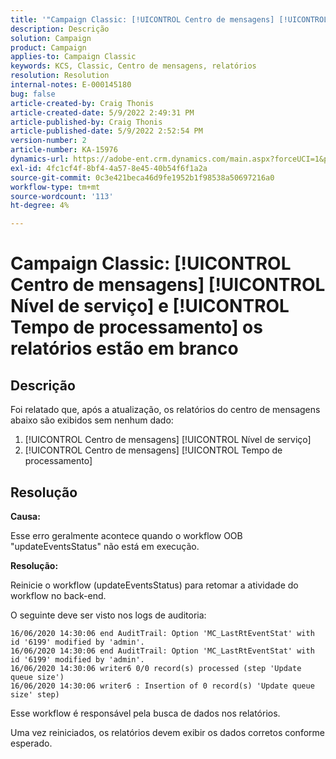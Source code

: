 ```yaml
---
title: '"Campaign Classic: [!UICONTROL Centro de mensagens] [!UICONTROL Nível de serviço] e [!UICONTROL Tempo de processamento] os relatórios estão em branco'''
description: Descrição
solution: Campaign
product: Campaign
applies-to: Campaign Classic
keywords: KCS, Classic, Centro de mensagens, relatórios
resolution: Resolution
internal-notes: E-000145180
bug: false
article-created-by: Craig Thonis
article-created-date: 5/9/2022 2:49:31 PM
article-published-by: Craig Thonis
article-published-date: 5/9/2022 2:52:54 PM
version-number: 2
article-number: KA-15976
dynamics-url: https://adobe-ent.crm.dynamics.com/main.aspx?forceUCI=1&pagetype=entityrecord&etn=knowledgearticle&id=7f60453b-a7cf-ec11-a7b5-00224809c196
exl-id: 4fc1cf4f-8bf4-4a57-8e45-40b54f6f1a2a
source-git-commit: 0c3e421beca46d9fe1952b1f98538a50697216a0
workflow-type: tm+mt
source-wordcount: '113'
ht-degree: 4%

---
```


# Campaign Classic: [!UICONTROL Centro de mensagens] [!UICONTROL Nível de serviço] e [!UICONTROL Tempo de processamento] os relatórios estão em branco

## Descrição


Foi relatado que, após a atualização, os relatórios do centro de mensagens abaixo são exibidos sem nenhum dado:

1. [!UICONTROL Centro de mensagens] [!UICONTROL Nível de serviço]
2. [!UICONTROL Centro de mensagens] [!UICONTROL Tempo de processamento]


## Resolução


<b>Causa: </b>

Esse erro geralmente acontece quando o workflow OOB &quot;updateEventsStatus&quot; não está em execução.

<b>Resolução:</b>

Reinicie o workflow (updateEventsStatus) para retomar a atividade do workflow no back-end.

O seguinte deve ser visto nos logs de auditoria:


```
16/06/2020 14:30:06 end AuditTrail: Option 'MC_LastRtEventStat' with id '6199' modified by 'admin'.
16/06/2020 14:30:06 end AuditTrail: Option 'MC_LastRtEventStat' with id '6199' modified by 'admin'.
16/06/2020 14:30:06 writer6 0/0 record(s) processed (step 'Update queue size')
16/06/2020 14:30:06 writer6 : Insertion of 0 record(s) 'Update queue size' step)
```


Esse workflow é responsável pela busca de dados nos relatórios.

Uma vez reiniciados, os relatórios devem exibir os dados corretos conforme esperado.
